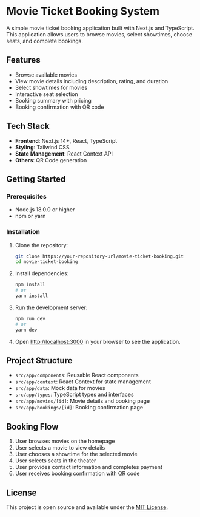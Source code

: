 # Movie Ticket Booking System

A simple movie ticket booking application built with Next.js and TypeScript. This application allows users to browse movies, select showtimes, choose seats, and complete bookings.

## Features

- Browse available movies
- View movie details including description, rating, and duration
- Select showtimes for movies
- Interactive seat selection
- Booking summary with pricing
- Booking confirmation with QR code

## Tech Stack

- **Frontend**: Next.js 14+, React, TypeScript
- **Styling**: Tailwind CSS
- **State Management**: React Context API
- **Others**: QR Code generation

## Getting Started

### Prerequisites

- Node.js 18.0.0 or higher
- npm or yarn

### Installation

1. Clone the repository:
   ```bash
   git clone https://your-repository-url/movie-ticket-booking.git
   cd movie-ticket-booking
   ```

2. Install dependencies:
   ```bash
   npm install
   # or
   yarn install
   ```

3. Run the development server:
   ```bash
   npm run dev
   # or
   yarn dev
   ```

4. Open [http://localhost:3000](http://localhost:3000) in your browser to see the application.

## Project Structure

- `src/app/components`: Reusable React components
- `src/app/context`: React Context for state management
- `src/app/data`: Mock data for movies
- `src/app/types`: TypeScript types and interfaces
- `src/app/movies/[id]`: Movie details and booking page
- `src/app/bookings/[id]`: Booking confirmation page

## Booking Flow

1. User browses movies on the homepage
2. User selects a movie to view details
3. User chooses a showtime for the selected movie
4. User selects seats in the theater
5. User provides contact information and completes payment
6. User receives booking confirmation with QR code

## License

This project is open source and available under the [MIT License](LICENSE).
